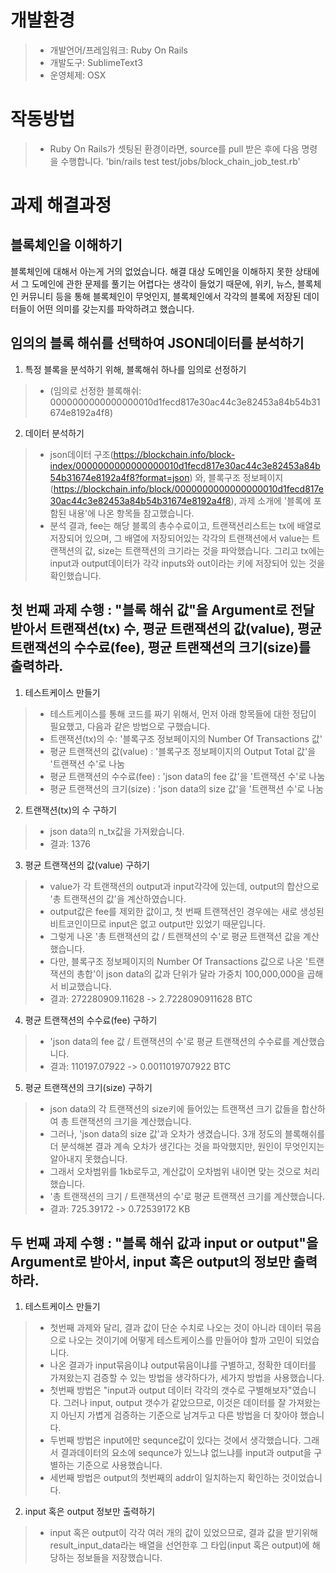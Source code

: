 # 개발환경
>+ 개발언어/프레임워크: Ruby On Rails
>+ 개발도구: SublimeText3
>+ 운영체제: OSX

# 작동방법
>+ Ruby On Rails가 셋팅된 환경이라면, source를 pull 받은 후에 다음 명령을 수행합니다. 'bin/rails test test/jobs/block_chain_job_test.rb'

# 과제 해결과정
## 블록체인을 이해하기
블록체인에 대해서 아는게 거의 없었습니다. 해결 대상 도메인을 이해하지 못한 상태에서 그 도메인에 관한 문제를 풀기는 어렵다는 생각이 들었기 때문에, 위키, 뉴스, 블록체인 커뮤니티 등을 통해 블록체인이 무엇인지, 블록체인에서 각각의 블록에 저장된 데이터들이 어떤 의미를 갖는지를 파악하려고 했습니다.

## 임의의 블록 해쉬를 선택하여 JSON데이터를 분석하기
1. 특정 블록을 분석하기 위해, 블록해쉬 하나를 임의로 선정하기
>+ (임의로 선정한 블록해쉬: 0000000000000000010d1fecd817e30ac44c3e82453a84b54b31674e8192a4f8)
2. 데이터 분석하기
>+ json데이터 구조(https://blockchain.info/block-index/0000000000000000010d1fecd817e30ac44c3e82453a84b54b31674e8192a4f8?format=json) 와,
블록구조 정보페이지(https://blockchain.info/block/0000000000000000010d1fecd817e30ac44c3e82453a84b54b31674e8192a4f8), 과제 소개에 '블록에 포함된 내용'에 나온 항목들 참고했습니다.
>+ 분석 결과, fee는 해당 블록의 총수수료이고, 트랜잭션리스트는 tx에 배열로 저장되어 있으며, 그 배열에 저장되어있는 각각의 트랜잭션에서 value는 트랜잭션의 값, size는 트랜잭션의 크기라는 것을 파악했습니다. 그리고 tx에는 input과 output데이터가 각각 inputs와 out이라는 키에 저장되어 있는 것을 확인했습니다.

## 첫 번째 과제 수행 : "블록 해쉬 값"을 Argument로 전달 받아서 트랜잭션(tx) 수, 평균 트랜잭션의 값(value), 평균 트랜잭션의 수수료(fee), 평균 트랜잭션의 크기(size)를 출력하라.
1. 테스트케이스 만들기
>+ 테스트케이스를 통해 코드를 짜기 위해서, 먼저 아래 항목들에 대한 정답이 필요했고, 다음과 같은 방법으로 구했습니다.
>+ 트랜잭션(tx)의 수: '블록구조 정보페이지의 Number Of Transactions 값'
>+ 평균 트랜잭션의 값(value) : '블록구조 정보페이지의 Output Total 값'을 '트랜잭션 수'로 나눔
>+ 평균 트랜잭션의 수수료(fee) : 'json data의 fee 값'을 '트랜잭션 수'로 나눔
>+ 평균 트랜잭션의 크기(size) : 'json data의 size 값'을 '트랜잭션 수'로 나눔


2. 트랜잭션(tx)의 수 구하기
>+ json data의 n_tx값을 가져왔습니다.
>+ 결과: 1376

3. 평균 트랜잭션의 값(value) 구하기
>+ value가 각 트랜잭션의 output과 input각각에 있는데, output의 합산으로 '총 트랜잭션의 값'을 계산하였습니다. 
>+ output값은 fee를 제외한 값이고, 첫 번째 트랜잭션인 경우에는 새로 생성된 비트코인이므로 input은 없고 output만 있었기 때문입니다.
>+ 그렇게 나온 '총 트랜잭션의 값 / 트랜잭션의 수'로 평균 트랜잭션 값을 계산했습니다.
>+ 다만, 블록구조 정보페이지의 Number Of Transactions 값으로 나온 '트랜잭션의 총합'이 json data의 값과 단위가 달라 가중치 100,000,000을 곱해서 비교했습니다.
>+ 결과: 272280909.11628 -> 2.7228090911628 BTC

4. 평균 트랜잭션의 수수료(fee) 구하기
>+ 'json data의 fee 값 / 트랜잭션의 수'로 평균 트랜잭션의 수수료를 계산했습니다.
>+ 결과: 110197.07922 -> 0.0011019707922 BTC

5. 평균 트랜잭션의 크기(size) 구하기
>+ json data의 각 트랜잭션의 size키에 들어있는 트랜잭션 크기 값들을 합산하여 총 트랜잭션의 크기을 계산했습니다. 
>+ 그러나, 'json data의 size 값'과 오차가 생겼습니다. 3개 정도의 블록해쉬를 더 분석해본 결과 계속 오차가 생긴다는 것을 파악했지만, 원인이 무엇인지는 알아내지 못했습니다.
>+ 그래서 오차범위를 1kb로두고, 계산값이 오차범위 내이면 맞는 것으로 처리했습니다.
>+ '총 트랜잭션의 크기 / 트랜잭션의 수'로 평균 트랜잭션 크기를 계산했습니다.
>+ 결과: 725.39172 -> 0.72539172 KB

## 두 번째 과제 수행 : "블록 해쉬 값과 input or output"을 Argument로 받아서, input 혹은 output의 정보만 출력하라.
1. 테스트케이스 만들기
>+ 첫번째 과제와 달리, 결과 값이 단순 수치로 나오는 것이 아니라 데이터 묶음으로 나오는 것이기에 어떻게 테스트케이스를 만들어야 할까 고민이 되었습니다.
>+ 나온 결과가 input묶음이냐 output묶음이냐를 구별하고, 정확한 데이터를 가져왔는지 검증할 수 있는 방법을 생각하다가, 세가지 방법을 사용했습니다.
>+ 첫번째 방법은 "input과 output 데이터 각각의 갯수로 구별해보자"였습니다. 그러나 input, output 갯수가 같았으므로, 이것은 데이터를 잘 가져왔는지 아닌지 가볍게 검증하는 기준으로 남겨두고 다른 방법을 더 찾아야 했습니다.
>+ 두번째 방법은 input에만 sequnce값이 있다는 것에서 생각했습니다. 그래서 결과데이터의 요소에 sequnce가 있느냐 없느냐를 input과 output을 구별하는 기준으로 사용했습니다.
>+ 세번째 방법은 output의 첫번째의 addr이 일치하는지 확인하는 것이었습니다.

2. input 혹은 output 정보만 출력하기
>+ input 혹은 output이 각각 여러 개의 값이 있었으므로, 결과 값을 받기위해 result_input_data라는 배열을 선언한후 그 타입(input 혹은 output)에 해당하는 정보들을 저장했습니다.

